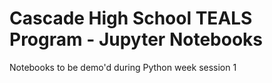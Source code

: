 # Cascade High School TEALS Program - Jupyter Notebooks

Notebooks to be demo'd during Python week session 1
